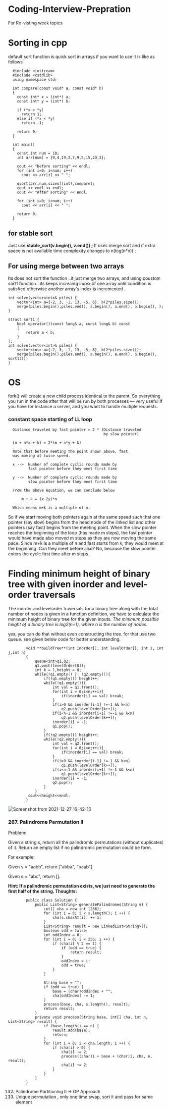 # Coding-Interview-Prepration
For Re-visting week topics

# Sorting in cpp
default sort function is quick sort
in arrays if you want to use it is like as follows 

      #include <iostream>
      #include <cstdlib>
      using namespace std;

      int compare(const void* a, const void* b)
      {
        const int* x = (int*) a;
        const int* y = (int*) b;

        if (*x > *y)
          return 1;
        else if (*x < *y)
          return -1;

        return 0;
      }

      int main()
      {
        const int num = 10;
        int arr[num] = {9,4,19,2,7,9,5,15,23,3};

        cout << "Before sorting" << endl;
        for (int i=0; i<num; i++)
          cout << arr[i] << " ";

        qsort(arr,num,sizeof(int),compare);
        cout << endl << endl;
        cout << "After sorting" << endl;

        for (int i=0; i<num; i++)
          cout << arr[i] << " ";

        return 0;
      }
## for stable sort 
Just use **stable_sort(v.begin(), v.end()) ;** It uses merge sort and if extra space is not available time complexity changes to n(log(n*n)) ;
## For using merge between two arrays 
Its does not sort the function ..it just merge two arrays, and using coustom sort1 function.. its keeps increaing index of one array until condition is satisfied otherwise another array's index is incremented .

    int solve(vector<int>& piles) {
        vector<int> a={-2, 3, -1, 13, -5, 6}, b(2*piles.size());
        merge(piles.begin(),piles.end(), a.begin(), a.end(), b.begin(), );
    }

    struct sort1 {
        bool operator()(const long& a, const long& b) const
        {
            return a < b;
        }
    };
    int solve(vector<int>& piles) {
        vector<int> a={-2, 3, -1, 13, -5, 6}, b(2*piles.size());
        merge(piles.begin(),piles.end(), a.begin(), a.end(), b.begin(), sort1());
    }

# OS 

fork() will create a new child process identical to the parent. So everything you run in the code after that will be run by both processes — very useful if you have for instance a server, and you want to handle multiple requests.

### constant space starting of LL loop
      Distance traveled by fast pointer = 2 * (Distance traveled 
                                               by slow pointer)

      (m + n*x + k) = 2*(m + n*y + k)

      Note that before meeting the point shown above, fast
      was moving at twice speed.

      x -->  Number of complete cyclic rounds made by 
             fast pointer before they meet first time

      y -->  Number of complete cyclic rounds made by 
             slow pointer before they meet first time

      From the above equation, we can conclude below 

          m + k = (x-2y)*n

      Which means m+k is a multiple of n.

So if we start moving both pointers again at the same speed such that one pointer (say slow) begins from the head node of the linked list and other pointers (say fast) begins from the meeting point. When the slow pointer reaches the beginning of the loop (has made m steps), the fast pointer would have made also moved m steps as they are now moving the same pace. Since m+k is a multiple of n and fast starts from k, they would meet at the beginning. Can they meet before also? No, because the slow pointer enters the cycle first time after m steps.




# Finding minimum height of binary tree with given inorder and level-order traversals

The inorder and levelorder traversals for a binary tree along with the total number of nodes is given in a function definition, we have to calculate the minimum height of binary tree for the given inputs.
<i>The minimum possible height of a binary tree is log2(n+1), where n is the number of nodes. </i>

yes, you can do that without even constructing the tree.
for that use two queue.
see given below code for better understanding.

            void **buildTree**(int inorder[], int levelOrder[], int i, int j,int n)
            {
                queue<int>q1,q2;
                q1.push(levelOrder[0]);
                int k = 1,height = 0;
                while(!q1.empty() || !q2.empty()){
                    if(!q1.empty()) height++;
                    while(!q1.empty()){
                        int val = q1.front();
                        for(int i = 0;i<n;++i){
                            if(inorder[i] == val) break;
                        }
                        if(i>0 && inorder[i-1] !=-1 && k<n)
                            q2.push(levelOrder[k++]);
                        if(i<n-1 && inorder[i+1] !=-1 && k<n) 
                            q2.push(levelOrder[k++]);
                        inorder[i] = -1;
                        q1.pop();
                    }
                    if(!q2.empty()) height++;
                    while(!q2.empty()){
                        int val = q2.front();
                        for(int i = 0;i<n;++i){
                            if(inorder[i] == val) break;
                        }
                        if(i>0 && inorder[i-1] !=-1 && k<n)  
                            q1.push(levelOrder[k++]);
                        if(i<n-1 && inorder[i+1] !=-1 && k<n) 
                            q1.push(levelOrder[k++]);
                        inorder[i] = -1;
                        q2.pop();
                    }
                }
             cout<<height<<endl;
            }
            
            
![Screenshot from 2021-12-27 16-42-10](https://user-images.githubusercontent.com/48405411/147466513-e149f927-2758-4a39-8c5d-875aa94bec91.png)




### 267. Palindrome Permutation II
Problem:

Given a string s, return all the palindromic permutations (without duplicates) of it. Return an empty list if no palindromic permutation could be form.

For example:

Given s = "aabb", return ["abba", "baab"].

Given s = "abc", return [].

<b>
Hint:
If a palindromic permutation exists, we just need to generate the first half of the string.
Thoughts:
</b>

            public class Solution {
                public List<String> generatePalindromes(String s) {
                    int[] cha = new int [256]; 
                    for (int i = 0; i < s.length(); i ++) {
                        cha[s.charAt(i)] += 1;
                    }
                    List<String> result = new LinkedList<String>();
                    boolean odd = false;
                    int oddIndex = 0;
                    for (int i = 0; i < 256; i ++) {
                        if (cha[i] % 2 == 1) {
                            if (odd == true) {
                                return result;
                            }
                            oddIndex = i;
                            odd = true;
                        }
                    }

                    String base = "";
                    if (odd == true) {
                        base = (char)oddIndex + "";
                        cha[oddIndex] -= 1;
                    }
                    process(base, cha, s.length(), result);
                    return result;
                }
                private void process(String base, int[] cha, int n, List<String> result) {
                    if (base.length() == n) {
                        result.add(base);
                        return;
                    }
                    for (int i = 0; i < cha.length; i ++) {
                        if (cha[i] > 0) {
                            cha[i] -= 2;
                            process((char)i + base + (char)i, cha, n, result);
                            cha[i] += 2;
                        }
                    }
                }
            }

132. Palindrome Partitioning II -> DP Approach 
133. Unique permutation , only one time swap, sort it and pass for same element
